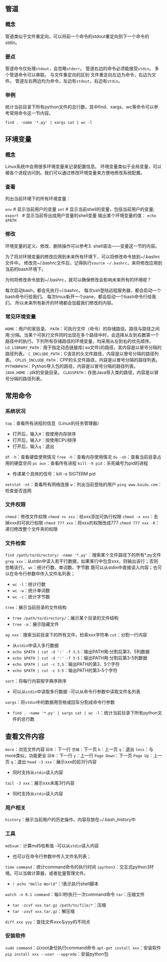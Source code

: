 ## 管道
### 概念
管道类似于文件重定向，可以将前一个命令的stdout重定向到下一个命令的stdin。
### 要点
管道命令仅处理`stdout`，会忽略`stderr`。
管道右边的命令必须能接受`stdin`。
多个管道命令可以串联。
与文件重定向的区别
文件重定向左边为命令，右边为文件。
管道左右两边均为命令，左边有`stdout`，右边有`stdin`。
### 举例
统计当前目录下所有python文件的总行数，其中find、xargs、wc等命令可以参考常用命令这一节内容。
```
find . -name '*.py' | xargs cat | wc -l
```
## 环境变量
### 概念
Linux系统中会用很多环境变量来记录配置信息。
环境变量类似于全局变量，可以被各个进程访问到。我们可以通过修改环境变量来方便地修改系统配置。

### 查看
列出当前环境下的所有环境变量：

`env`  # 显示当前用户的变量
`set`  # 显示当前shell的变量，包括当前用户的变量;
`export ` # 显示当前导出成用户变量的shell变量
输出某个环境变量的值：
`echo $PATH`
### 修改
环境变量的定义、修改、删除操作可以参考3. shell语法——变量这一节的内容。

为了将对环境变量的修改应用到未来所有环境下，可以将修改命令放到~/.bashrc文件中。
修改完~/.bashrc文件后，记得执行`source ~/.bashrc`，来将修改应用到当前的bash环境下。

为何将修改命令放到~/.bashrc，就可以确保修改会影响未来所有的环境呢？

每次启动bash，都会先执行~/.bashrc。
每次ssh登陆远程服务器，都会启动一个bash命令行给我们。
每次tmux新开一个pane，都会启动一个bash命令行给我们。
所以未来所有新开的环境都会加载我们修改的内容。
### 常见环境变量
`HOME`：用户的家目录。
`PATH`：可执行文件（命令）的存储路径。路径与路径之间用:分隔。当某个可执行文件同时出现在多个路径中时，会选择从左到右数第一个路径中的执行。下列所有存储路径的环境变量，均采用从左到右的优先顺序。
`LD_LIBRARY_PATH`：用于指定动态链接库(.so文件)的路径，其内容是以冒号分隔的路径列表。
`C_INCLUDE_PATH`：C语言的头文件路径，内容是以冒号分隔的路径列表。
`CPLUS_INCLUDE_PATH`：CPP的头文件路径，内容是以冒号分隔的路径列表。
`PYTHONPATH`：Python导入包的路径，内容是以冒号分隔的路径列表。
`JAVA_HOME`：jdk的安装目录。
`CLASSPATH`：存放Java导入类的路径，内容是以冒号分隔的路径列表。

##  常用命令
### 系统状况
`top`：查看所有进程的信息（Linux的任务管理器）
- 打开后，输入`M`：按使用内存排序
- 打开后，输入`P`：按使用CPU排序
- 打开后，输入`q`：退出

`df -h`：查看硬盘使用情况
`free -h`：查看内存使用情况
`du -sh`：查看当前目录占用的硬盘空间
`ps aux`：查看所有进程
`kill -9 pid`：杀死编号为pid的进程
- 传递某个具体的信号：kill -s SIGTERM pid

`netstat -nt`：查看所有网络连接
`w`：列出当前登陆的用户
`ping www.baidu.com`：检查是否连网
### 文件权限
`chmod`：修改文件权限
`chmod +x xxx`：给xxx添加可执行权限
`chmod -x xxx`：去掉xxx的可执行权限
`chmod 777 xxx`：将xxx的权限改成777
`chmod 777 xxx -R`：递归修改整个文件夹的权限
### 文件检索
`find /path/to/directory/ -name '*.py'`：搜索某个文件路径下的所有*.py文件
`grep xxx`：从stdin中读入若干行数据，如果某行中包含xxx，则输出该行；否则忽略该行。
`wc`：统计行数、单词数、字节数
既可以从stdin中直接读入内容；也可以在命令行参数中传入文件名列表；
- `wc -l`：统计行数
- `wc -w`：统计单词数
- `wc -c`：统计字节数

`tree`：展示当前目录的文件结构
- `tree /path/to/directory/`：展示某个目录的文件结构
- `tree -a`：展示隐藏文件

`ag xxx`：搜索当前目录下的所有文件，检索xxx字符串
`cut`：分割一行内容
- 从`stdin`中读入多行数据
- `echo $PATH | cut -d ':' -f 3,5`：输出PATH用:分割后第3、5列数据
- `echo $PATH | cut -d ':' -f 3-5`：输出PATH用:分割后第3-5列数据
- `echo $PATH | cut -c 3,5`：输出PATH的第3、5个字符
- `echo $PATH | cut -c 3-5`：输出PATH的第3-5个字符

`sort`：将每行内容按字典序排序
- 可以从`stdin`中读取多行数据
-可以从命令行参数中读取文件名列表

`xargs`：将`stdin`中的数据用空格或回车分割成命令行参数
- `find . -name '*.py' | xargs cat | wc -l`：统计当前目录下所有python文件的总行数

## 查看文件内容
`more`：浏览文件内容
`回车`：下一行
`空格`：下一页
`b`：上一页
`q`：退出
`less`：与more类似，功能更全
`回车`：下一行
`y`：上一行
`Page Down`：下一页
`Page Up`：上一页
`q`：退出
`head -3 xxx`：展示xxx的前3行内容
- 同时支持从`stdin`读入内容

`tail -3 xxx`：展示xxx末尾3行内容
- 同时支持从`stdin`读入内容

### 用户相关
`history`：展示当前用户的历史操作。内容存放在~/.bash_history中
### 工具
`md5sum`：计算md5哈希值
-可以从`stdin`读入内容
- 也可以在命令行参数中传入文件名列表；

`time command`：统计command命令的执行时间
`ipython3`：交互式python3环境。可以当做计算器，或者批量管理文件。
- `! echo "Hello World"`：!表示执行shell脚本

`watch -n 0.1 command`：每0.1秒执行一次command命令
`tar`：压缩文件
- `tar -zcvf xxx.tar.gz /path/to/file/*`：压缩
- `tar -zxvf xxx.tar.gz`：解压缩

`diff xxx yyy`：查找文件xxx与yyy的不同点
### 安装软件
`sudo command`：以root身份执行command命令
`apt-get install xxx`：安装软件
`pip install xxx --user --upgrade`：安装python包

